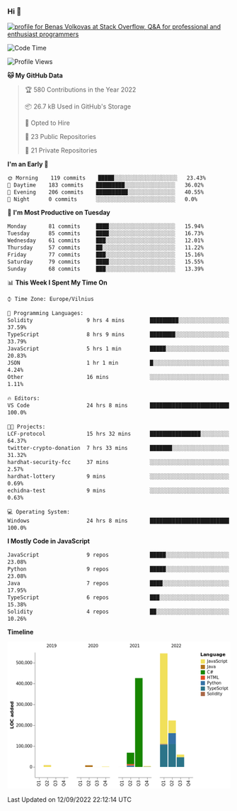 ### Hi 👋
<a href="https://stackoverflow.com/users/14954249/benas-volkovas"><img src="https://stackoverflow.com/users/flair/14954249.png?theme=dark" width="208" height="58" alt="profile for Benas Volkovas at Stack Overflow, Q&amp;A for professional and enthusiast programmers" title="profile for Benas Volkovas at Stack Overflow, Q&amp;A for professional and enthusiast programmers"></a>

<!--START_SECTION:waka-->
![Code Time](http://img.shields.io/badge/Code%20Time-921%20hrs%2013%20mins-blue)

![Profile Views](http://img.shields.io/badge/Profile%20Views-5-blue)

**🐱 My GitHub Data** 

> 🏆 580 Contributions in the Year 2022
 > 
> 📦 26.7 kB Used in GitHub's Storage 
 > 
> 💼 Opted to Hire
 > 
> 📜 23 Public Repositories 
 > 
> 🔑 21 Private Repositories  
 > 
**I'm an Early 🐤** 

```text
🌞 Morning    119 commits    █████░░░░░░░░░░░░░░░░░░░░   23.43% 
🌆 Daytime    183 commits    █████████░░░░░░░░░░░░░░░░   36.02% 
🌃 Evening    206 commits    ██████████░░░░░░░░░░░░░░░   40.55% 
🌙 Night      0 commits      ░░░░░░░░░░░░░░░░░░░░░░░░░   0.0%

```
📅 **I'm Most Productive on Tuesday** 

```text
Monday       81 commits     ████░░░░░░░░░░░░░░░░░░░░░   15.94% 
Tuesday      85 commits     ████░░░░░░░░░░░░░░░░░░░░░   16.73% 
Wednesday    61 commits     ███░░░░░░░░░░░░░░░░░░░░░░   12.01% 
Thursday     57 commits     ██░░░░░░░░░░░░░░░░░░░░░░░   11.22% 
Friday       77 commits     ███░░░░░░░░░░░░░░░░░░░░░░   15.16% 
Saturday     79 commits     ████░░░░░░░░░░░░░░░░░░░░░   15.55% 
Sunday       68 commits     ███░░░░░░░░░░░░░░░░░░░░░░   13.39%

```


📊 **This Week I Spent My Time On** 

```text
⌚︎ Time Zone: Europe/Vilnius

💬 Programming Languages: 
Solidity                 9 hrs 4 mins        █████████░░░░░░░░░░░░░░░░   37.59% 
TypeScript               8 hrs 9 mins        ████████░░░░░░░░░░░░░░░░░   33.79% 
JavaScript               5 hrs 1 min         █████░░░░░░░░░░░░░░░░░░░░   20.83% 
JSON                     1 hr 1 min          █░░░░░░░░░░░░░░░░░░░░░░░░   4.24% 
Other                    16 mins             ░░░░░░░░░░░░░░░░░░░░░░░░░   1.11%

🔥 Editors: 
VS Code                  24 hrs 8 mins       █████████████████████████   100.0%

🐱‍💻 Projects: 
LCF-protocol             15 hrs 32 mins      ████████████████░░░░░░░░░   64.37% 
twitter-crypto-donation  7 hrs 33 mins       ███████░░░░░░░░░░░░░░░░░░   31.32% 
hardhat-security-fcc     37 mins             ░░░░░░░░░░░░░░░░░░░░░░░░░   2.57% 
hardhat-lottery          9 mins              ░░░░░░░░░░░░░░░░░░░░░░░░░   0.69% 
echidna-test             9 mins              ░░░░░░░░░░░░░░░░░░░░░░░░░   0.63%

💻 Operating System: 
Windows                  24 hrs 8 mins       █████████████████████████   100.0%

```

**I Mostly Code in JavaScript** 

```text
JavaScript               9 repos             █████░░░░░░░░░░░░░░░░░░░░   23.08% 
Python                   9 repos             █████░░░░░░░░░░░░░░░░░░░░   23.08% 
Java                     7 repos             ████░░░░░░░░░░░░░░░░░░░░░   17.95% 
TypeScript               6 repos             ███░░░░░░░░░░░░░░░░░░░░░░   15.38% 
Solidity                 4 repos             ██░░░░░░░░░░░░░░░░░░░░░░░   10.26%

```


**Timeline**

![Chart not found](https://raw.githubusercontent.com/BenasVolkovas/BenasVolkovas/main/charts/bar_graph.png) 


 Last Updated on 12/09/2022 22:12:14 UTC
<!--END_SECTION:waka-->
